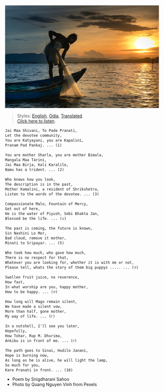 ![](assets/img/man-on-boat-holding-white-mesh-fishing-net-2131904.jpg)

> Styles: [English](README.md), [Odia](Odia.md), [Translated](Translated.md).<br>
> [Click here to listen](https://soundcloud.com/teachersnigdha/all-are-our-own).

```
Jai Maa Shivani, To Pade Pranati,
Let the devotee community,
You are Katyayani, you are Kapalini,
Pranam Pad Pankaj. ... (1)

You are mother Sharla, you are mother Bimala,
Mangala Maa Tarini,
Jai Maa Birja, Kali Karalilo,
Namu has a trident. ... (2)

Who knows how you look,
The description is in the past,
Mother Kamalini, a resident of Shrikshetra,
Listen to the words of the devotee. ... (3)

Compassionate Malo, Fountain of Mercy,
Get out of here,
He is the water of Piyush, Sebi Bhakta Jan,
Blessed be the life. ... (୪)

The past is coming, the future is known,
Sin Nashini Lo Mor,
Bad cloud, remove it mother,
Minati to Sripayar. ... (5)

Who took how much, who gave how much,
There is no respect for that,
Whatever you are looking for, whether it is with me or not,
Please tell, whats the story of them big puppys ..... ... (୬)

Swollen fruit juice, no reverence,
How fast,
In what worship are you, happy mother,
How to be happy. ... (୭)

How long will Mago remain silent,
We have made a silent vow,
More than half, gone mother,
My way of life. ... (୮)

In a nutshell, I'll see you later,
Hopefully,
How Tohar, Rup M. Dhurima,
Ankibu is in front of me. ... (୯)

The path goes to Sinai, Hudilo Janani,
Hope is burning now,
As long as he is alive, he will light the lamp,
So much for you,
Kare Pranati in front. ... (10)
```

- Poem by Snigdharani Sahoo
- Photo by Quang Nguyen Vinh from Pexels
